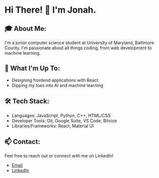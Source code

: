 # Hi There! 👋 I'm Jonah.

## 🎓 About Me:

I'm a junior computer science student at University of Maryland, Baltimore County. I'm passionate about all things coding, from web development to machine learning.

## 🚀 What I'm Up To:

 - Designing frontend applications with React
 - Dipping my toes into AI and machine learning

## 🛠️ Tech Stack:

 - Languages: JavaScript, Python, C++, HTML/CSS
 - Developer Tools: Git, Google Suite, VS Code, Bitvise
 - Libraries/Frameworks: React, Material UI

## 📫 Contact:

Feel free to reach out or connect with me on LinkedIn!

 - [Email](mailto:silversteinjonah@gmail.com)
 - [LinkedIn](https://www.linkedin.com/in/jonah-sliv/)

<!--
- 🔭 I’m currently working on ...
- 🌱 I’m currently learning ...
- 👯 I’m looking to collaborate on ...
- 🤔 I’m looking for help with ...
- 💬 Ask me about ...
- 📫 How to reach me: ...
- 😄 Pronouns: ...
- ⚡ Fun fact: ...
-->

